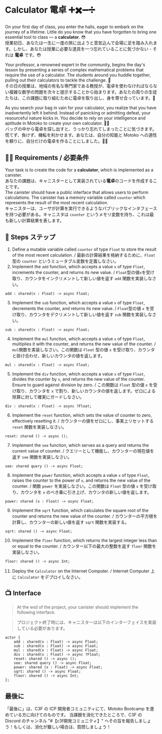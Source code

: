 # Calculator 電卓 ➕✖️➖➗
On your first day of class, you enter the halls, eager to embark on the journey of a lifetime. Little do you know that you have forgotten to bring one essential tool to class — a **calculator**. 😳  
授業初日、あなたは一生に一度の旅に出ようと意気込んで会場に足を踏み入れます。しかし、あなたは授業に必要な道具を一つ忘れていることに気づかない - それは **電卓** です。😳<br/> 

Your professor, a renowned expert in the community, begins the day's lesson by presenting a series of complex mathematical problems that require the use of a calculator. The students around you huddle together, pulling out their calculators to tackle the challenge. 💪  
その日の授業は、地域の有名な専門家である教授が、電卓を使わなければならない複雑な数学の問題を次々と提示することから始まります。あなたの周りの生徒たちは、この課題に取り組むために電卓を取り出し、身を寄せ合っています。💪<br/>

As you search your bag in vain for your calculator, you realize that you have inadvertently left it behind. Instead of panicking or admitting defeat, your resourceful nature kicks in. You decide to rely on your intelligence and aptitude in Motoko to create your own calculator. 🧑‍💻  
バッグの中から電卓を探し出すと、うっかり忘れてしまったことに気づきます。慌てず、負けず、機転を利かせます。あなたは、自分の知能と Motoko への適性を頼りに、自分だけの電卓を作ることにしました。🧑‍💻

## 🧑‍🏫 Requirements / 必要条件
Your task is to create the code for a **calculator**, which is implemented as a canister.  
あなたの課題は、キャニスターとして実装されている**電卓**のコードを作成することです。
<br/>
The canister should have a public interface that allows users to perform calculations. The canister has a memory variable called `counter` which represents the result of the most recent calculation.  
キャニスターは、ユーザが計算を実行できるようなパブリックなインタフェースを持つ必要がある。キャニスタは `counter` というメモリ変数を持ち、これは最も新しい計算結果を表します。

## 📒 Steps ステップ
1. Define a mutable variable called `counter` of type `Float` to store the result of the most recent calculation. / 最新の計算結果を格納するために、`Float`型の `counter` というミュータブル変数を定義しなさい。
2. Implement the `add` function, which accepts a value `x` of type `Float`, increments the counter, and returns its new value. / `Float`型の値`x`を受け取り、カウンタをインクリメントして新しい値を返す `add` 関数を実装しなさい。
```motoko
add : shared(x : Float) -> async Float;
```
3. Implement the `sub` function, which accepts a value `x` of type `Float`, decrements the counter, and returns its new value. / `Float`型の値 `x` を受け取り、カウンタをデクリメントして新しい値を返す `sub` 関数を実装しなさい。
```motoko
sub : shared(x : Float) -> async Float;
```
4. Implement the `mul` function, which accepts a value `x` of type `Float`, multiplies it with the counter, and returns the new value of the counter. / `mul`関数を実装しなさい。この関数は `Float` 型の値 `x` を受け取り、カウンタと掛け合わせ、新しいカウンタの値を返します。
```motoko
mul : shared(x : Float) -> async Float;
```
5. Implement the `div` function, which accepts a value `x` of type `Float`, divides the counter by `x`, and returns the new value of the counter. Ensure to guard against division by zero. / この関数は `Float` 型の値 `x` を受け取り、カウンタを `x` で割り、新しいカウンタの値を返します。ゼロによる除算に対して確実にガードしなさい。
```motoko
div : shared(x : Float) -> async ?Float;
```
6. Implement the `reset` function, which sets the value of counter to zero, effectively resetting it. / カウンターの値をゼロにし、事実上リセットする `reset` 関数を実装しなさい。
```motoko
reset: shared () -> async ();
```
7. Implement the `see` function, which serves as a query and returns the current value of counter. / クエリーとして機能し、カウンターの現在値を返す `see` 関数を実装しなさい。
```motoko
see: shared query () -> async Float;
```
8. Implement the `power` function, which accepts a value `x` of type `Float`, raises the counter to the power of `x`, and returns the new value of the counter. / 関数 `power` を実装しなさい。この関数は `Float` 型の値 `x` を受け取り、カウンタを `x` のべき乗に引き上げ、カウンタの新しい値を返します。
```motoko
power: shared (x : Float) -> async Float;
```
9. Implement the `sqrt` function, which calculates the square root of the counter and returns the new value of the counter. / カウンターの平方根を計算し、カウンターの新しい値を返す `sqrt` 関数を実装する。
```motoko
sqrt: shared () -> async Float;
```
10. Implement the `floor` function, which returns the largest integer less than or equal to the counter. / カウンター以下の最大の整数を返す `floor` 関数を実装しなさい。
```motoko
floor: shared () -> async Int;
```
11. Deploy the `Calculator` on the Internet Computer. / Internet Computer 上に `Calculator` をデプロイしなさい。

## 📺 Interface
> At the end of the project, your canister should implement the following interface.

> プロジェクト終了時には、キャニスターは以下のインターフェイスを実装している必要があります。

```motoko
actor {
    add : shared(x : Float) -> async Float;
    sub : shared(x : Float) -> async Float;
    mul : shared(x : Float) -> async Float;
    div : shared(x : Float) -> async ?Float;
    reset: shared () -> async ();
    see: shared query () -> async Float;
    power: shared (x : Float) -> async Float;
    sqrt: shared () -> async Float;
    floor: shared () -> async Int;
};
```

## 最後に
「最後に」は、C3F の ICP 開発者コミュニティにて、Motoko Bootcamp を進めている方に向けてのものです。
当課題を消化できたところで、C3F の Discord のチャンネル \"#【c3f開発コミュニティ】\" へその旨を報告しましょう！もしくは、消化が難しい場合は、質問しましょう！